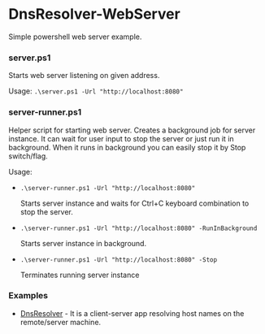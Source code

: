 # DnsResolver-WebServer
Simple powershell web server example.

### server.ps1

Starts web server listening on given address.

Usage: ``.\server.ps1 -Url "http://localhost:8080"``

### server-runner.ps1

Helper script for starting web server. Creates a background job for server instance. It can wait for user input to stop the server or just run it in background. When it runs in background you can easily stop it by Stop switch/flag.

Usage:
* ``.\server-runner.ps1 -Url "http://localhost:8080"``

  Starts server instance and waits for Ctrl+C keyboard combination to stop the server.
* ``.\server-runner.ps1 -Url "http://localhost:8080" -RunInBackground``

  Starts server instance in background.
* ``.\server-runner.ps1 -Url "http://localhost:8080" -Stop``

  Terminates running server instance

### Examples
* [DnsResolver](https://github.com/maxwroc/DnsResolver-WebServer/tree/DnsResolver-ClientServer) - It is a client-server app resolving host names on the remote/server machine.
